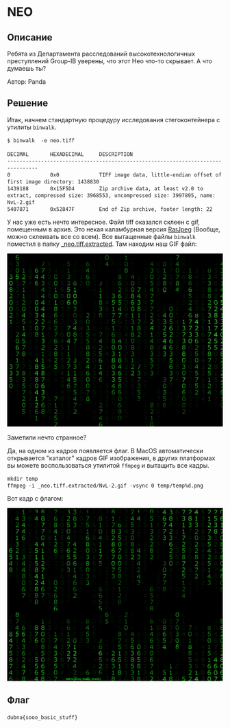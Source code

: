 # NEO
## Описание

Ребята из Департамента расследований высокотехнологичных преступлений Group-IB уверены, что этот Нео что-то скрывает. А что думаешь ты?

Автор: Panda

## Решение 

Итак, начнем стандартную процедуру исследования стегоконтейнера с утилиты `binwalk`.

```
$ binwalk  -e neo.tiff

DECIMAL       HEXADECIMAL     DESCRIPTION
--------------------------------------------------------------------------------
0             0x0             TIFF image data, little-endian offset of first image directory: 1438830
1439188       0x15F5D4        Zip archive data, at least v2.0 to extract, compressed size: 3968553, uncompressed size: 3997895, name: NvL-2.gif
5407871       0x52847F        End of Zip archive, footer length: 22
```

У нас уже есть нечто интересное. Файл tiff оказался склеен с gif, помещенным в архив. 
Это некая каламбурная версия [RarJpeg](https://lurkmore.to/Rarjpeg) (Вообще, можно склеивать все со всем).
Все вытащенные файлы `binwalk` поместил в папку [_neo.tiff.extracted](./_neo.tiff.extracted). 
Там находим наш GIF файл: 

![neo_gif](./_neo.tiff.extracted/NvL-2.gif)


Заметили нечто странное?

Да, на одном из кадров появляется флаг. В MacOS автоматически открывается "каталог" кадров GIF изображения, в других платформах вы можете воспользоваться утилитой `ffmpeg` и вытащить все кадры. 

```
mkdir temp
ffmpeg -i _neo.tiff.extracted/NvL-2.gif -vsync 0 temp/temp%d.png
```

Вот кадр с флагом: 

![neo_gif](./temp17.png)

## Флаг 

`dubna{sooo_basic_stuff}`
